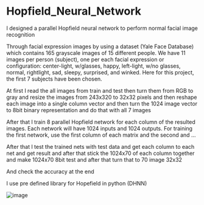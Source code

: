# Hopfield_Neural_Network
I designed a parallel Hopfield neural network to perform normal facial image recognition

Through facial expression images by using a dataset (Yale Face Database) which contains 165 grayscale images of 15 different people. We have 11 images per person (subject), one per each facial expression or configuration: center-light, w/glasses, happy, left-light, w/no glasses, normal, rightlight, sad, sleepy, surprised, and winked. Here for this project, the first 7 subjects have been chosen.

At first I read the all images from train and test then turn them from RGB to gray and resize the images from 243x320 to 32x32 pixels and then reshape each image into a single column vector and then turn the 1024 image vector to 8bit binary representation and do that with all 7 images

After that I train 8 parallel Hopfield network for each column of the resulted images. Each network will have 1024 inputs and 1024 outputs. For training the first network, use the first column of each matrix and the second and …


After that I test the trained nets with test data and get each column to each net and get result and after that stick the 1024x70 of each column together and make 1024x70 8bit test and after that turn that to 70 image 32x32

And check the accuracy at the end

I use pre defined library for Hopefield in python (DHNN)

![image](https://user-images.githubusercontent.com/24508376/219622053-9978b203-dc21-4d7c-b644-bce39f6dd819.png)
